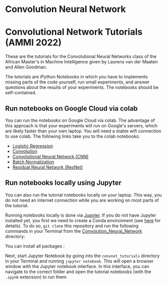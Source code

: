 # Convolution Neural Network

# Convolutional Network Tutorials (AMMI 2022)

These are the tutorials for the Convolutional Neural Networks class of the African Master's in Machine Intelligence given by Laurens van der Maaten and Allen Goodman.

The tutorials are iPython Notebooks in which you have to implements missing parts of the code yourself, run small experiments, and answer questions about the results of your experiments. The notebooks should be self-contained.

## Run notebooks on Google Cloud via colab

You can run the notebooks on Google Cloud via colab. The advantage of this approach is that your experiments will run on Google's servers, which are likely faster than your own laptop. You will need a stable wifi connection to use colab. The following links take you to the colab notebooks:

* [Logistic Regression](https://colab.research.google.com/drive/1FKXsWMo0IcyHSm2fyuo7JMkcdz-sFCr6?usp=sharing)
* [Convolution](https://colab.research.google.com/drive/10BYXV8OhG0rGLohd_H0rDEXv5c688SpN?usp=sharing)
* [Convolutional Neural Network (CNN)](https://colab.research.google.com/drive/1WEJ7knRri_pNcml2qt62ZhxyNDSqUFyV?usp=sharing)
* [Batch Normalization](https://colab.research.google.com/drive/1v_oXG15O7N2MefAtVuYRpCCYfUIj-W70?usp=sharing)
* [Residual Neural Network (ResNet)](https://colab.research.google.com/drive/1yro3IV9IQkXvAAL3NYcIh_DAHvfpcAXj?usp=sharing)

## Run notebooks locally using Jupyter

You can also run the tutorial notebooks locally on your laptop. This way, you do not need an internet connection while you are working on most parts of the tutorial.

Running notebooks locally is done via [Jupyter](https://jupyter.org/). If you do not have Jupyter installed yet, you first we need to create a Conda environment (see [here](https://docs.conda.io/projects/conda/en/latest/user-guide/tasks/manage-environments.html) for details). To do so, `git clone` this repository and run the following commands in your Terminal from the [Convolution_Neural_Network](https://github.com/HabibMbow94/Convolution_Neural_Network.git) directory: 

You can install all packages :




Next, start Jupyter Notebook by going into the `convnet_tutorials` directory in your Terminal and running `jupyter notebook`. This will open a browser window with the Jupyter notebook interface. In this interface, you can navigate to the correct folder and open the tutorial notebooks (with the `.ipynb` extension) to run them.
